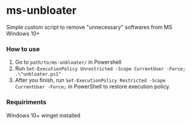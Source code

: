 # ms-unbloater
Simple custom script to remove "unnecessary" softwares from MS Windows 10+

### How to use
1. Go to `path/to/ms-unbloater/` in Powershell
2. Run `Set-ExecutionPolicy Unrestricted -Scope CurrentUser -Force; .\"unbloater.ps1"`
3. After you finish, run `Set-ExecutionPolicy Restricted -Scope CurrentUser -Force;` in PowerShell to restore execution policy.

### Requiriments
Windows 10+
winget installed
